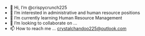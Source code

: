 - 👋 Hi, I’m @crispycrunch225
- 👀 I’m interested in administrative and human resource positions
- 🌱 I’m currently learning Human Resource Management
- 💞️ I’m looking to collaborate on ...
- 📫 How to reach me ... crystalchandoo225@outlook.com

<!---
crispycrunch225/crispycrunch225 is a ✨ special ✨ repository because its `README.md` (this file) appears on your GitHub profile.
You can click the Preview link to take a look at your changes.
--->
